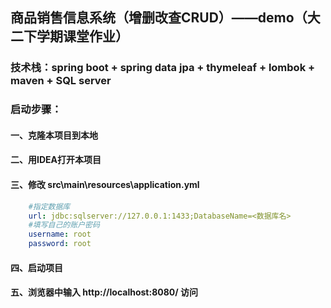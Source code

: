 ## 商品销售信息系统（增删改查CRUD）——demo（大二下学期课堂作业）
### 技术栈：spring boot + spring data jpa + thymeleaf + lombok + maven + SQL server
### 启动步骤：
#### 一、克隆本项目到本地
#### 二、用IDEA打开本项目
#### 三、修改 src\main\resources\application.yml
```yaml
    #指定数据库
    url: jdbc:sqlserver://127.0.0.1:1433;DatabaseName=<数据库名>
    #填写自己的账户密码
    username: root
    password: root
```

#### 四、启动项目
#### 五、浏览器中输入 http://localhost:8080/ 访问